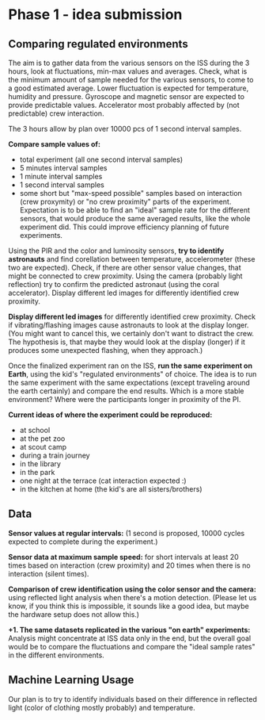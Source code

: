 # Phase 1 - idea submission

## Comparing regulated environments

The aim is to gather data from the various sensors on the ISS during the 3 hours, look at fluctuations, min-max values and averages. Check, what is the minimum amount of sample needed for the various sensors, to come to a good estimated average. Lower fluctuation is expected for temperature, humidity and pressure. Gyroscope and magnetic sensor are expected to provide predictable values. Accelerator most probably affected by (not predictable) crew interaction.

The 3 hours allow by plan over 10000 pcs of 1 second interval samples.

**Compare sample values of:**

* total experiment (all one second interval samples)
* 5 minutes interval samples
* 1 minute interval samples
* 1 second interval samples
* some short but "max-speed possible" samples based on interaction (crew proxymity) or "no crew proximity" parts of the experiment. Expectation is to be able to find an "ideal" sample rate for the different sensors, that would produce the same averaged results, like the whole experiment did. This could improve efficiency planning of future experiments.

Using the PIR and the color and luminosity sensors, **try to identify astronauts** and find corellation between temperature, accelerometer (these two are expected). Check, if there are other sensor value changes, that might be connected to crew proximity. Using the camera (probably light reflection) try to confirm the predicted astronaut (using the coral accelerator). Display different led images for differently identified crew proximity.

**Display different led images** for differently identified crew proximity. Check if vibrating/flashing images cause astronauts to look at the display longer. (You might want to cancel this, we certainly don't want to distract the crew. The hypothesis is, that maybe they would look at the display (longer) if it produces some unexpected flashing, when they approach.)

Once the finalized experiment ran on the ISS, **run the same experiment on Earth**, using the kid's "regulated environments" of choice. The idea is to run the same experiment with the same expectations (except traveling around the earth certainly) and compare the end results. Which is a more stable environment? Where were the participants longer in proximity of the PI.

**Current ideas of where the experiment could be reproduced:**

* at school
* at the pet zoo
* at scout camp
* during a train journey
* in the library
* in the park
* one night at the terrace (cat interaction expected :)
* in the kitchen at home (the kid's are all sisters/brothers)

## Data

**Sensor values at regular intervals:** (1 second is proposed, 10000 cycles expected to complete during the experiment.)

**Sensor data at maximum sample speed:** for short intervals at least 20 times based on interaction (crew proximity) and 20 times when there is no interaction (silent times).

**Comparison of crew identification using the color sensor and the camera:** using reflected light analysis when there's a motion detection. (Please let us know, if you think this is impossible, it sounds like a good idea, but maybe the hardware setup does not allow this.)

**+1. The same datasets replicated in the various "on earth" experiments:** Analysis might concentrate at ISS data only in the end, but the overall goal would be to compare the fluctuations and compare the "ideal sample rates" in the different environments.

## Machine Learning Usage

Our plan is to try to identify individuals based on their difference in reflected light (color of clothing mostly probably) and temperature.
